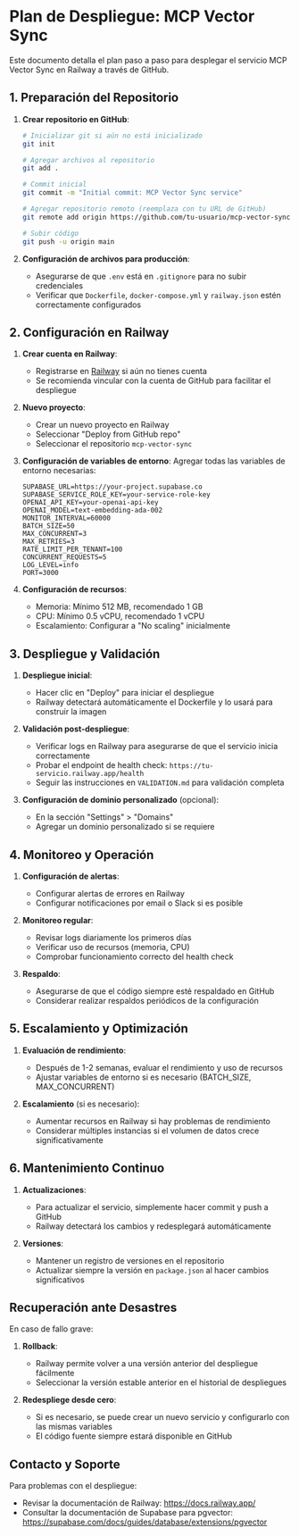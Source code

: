 # Plan de Despliegue: MCP Vector Sync

Este documento detalla el plan paso a paso para desplegar el servicio MCP Vector Sync en Railway a través de GitHub.

## 1. Preparación del Repositorio

1. **Crear repositorio en GitHub**:
   ```bash
   # Inicializar git si aún no está inicializado
   git init

   # Agregar archivos al repositorio
   git add .

   # Commit inicial
   git commit -m "Initial commit: MCP Vector Sync service"

   # Agregar repositorio remoto (reemplaza con tu URL de GitHub)
   git remote add origin https://github.com/tu-usuario/mcp-vector-sync.git

   # Subir código
   git push -u origin main
   ```

2. **Configuración de archivos para producción**:
   - Asegurarse de que `.env` está en `.gitignore` para no subir credenciales
   - Verificar que `Dockerfile`, `docker-compose.yml` y `railway.json` estén correctamente configurados

## 2. Configuración en Railway

1. **Crear cuenta en Railway**:
   - Registrarse en [Railway](https://railway.app/) si aún no tienes cuenta
   - Se recomienda vincular con la cuenta de GitHub para facilitar el despliegue

2. **Nuevo proyecto**:
   - Crear un nuevo proyecto en Railway
   - Seleccionar "Deploy from GitHub repo"
   - Seleccionar el repositorio `mcp-vector-sync`

3. **Configuración de variables de entorno**:
   Agregar todas las variables de entorno necesarias:
   ```
   SUPABASE_URL=https://your-project.supabase.co
   SUPABASE_SERVICE_ROLE_KEY=your-service-role-key
   OPENAI_API_KEY=your-openai-api-key
   OPENAI_MODEL=text-embedding-ada-002
   MONITOR_INTERVAL=60000
   BATCH_SIZE=50
   MAX_CONCURRENT=3
   MAX_RETRIES=3
   RATE_LIMIT_PER_TENANT=100
   CONCURRENT_REQUESTS=5
   LOG_LEVEL=info
   PORT=3000
   ```

4. **Configuración de recursos**:
   - Memoria: Mínimo 512 MB, recomendado 1 GB
   - CPU: Mínimo 0.5 vCPU, recomendado 1 vCPU
   - Escalamiento: Configurar a "No scaling" inicialmente

## 3. Despliegue y Validación

1. **Despliegue inicial**:
   - Hacer clic en "Deploy" para iniciar el despliegue
   - Railway detectará automáticamente el Dockerfile y lo usará para construir la imagen

2. **Validación post-despliegue**:
   - Verificar logs en Railway para asegurarse de que el servicio inicia correctamente
   - Probar el endpoint de health check: `https://tu-servicio.railway.app/health`
   - Seguir las instrucciones en `VALIDATION.md` para validación completa

3. **Configuración de dominio personalizado** (opcional):
   - En la sección "Settings" > "Domains"
   - Agregar un dominio personalizado si se requiere

## 4. Monitoreo y Operación

1. **Configuración de alertas**:
   - Configurar alertas de errores en Railway
   - Configurar notificaciones por email o Slack si es posible

2. **Monitoreo regular**:
   - Revisar logs diariamente los primeros días
   - Verificar uso de recursos (memoria, CPU)
   - Comprobar funcionamiento correcto del health check

3. **Respaldo**:
   - Asegurarse de que el código siempre esté respaldado en GitHub
   - Considerar realizar respaldos periódicos de la configuración

## 5. Escalamiento y Optimización

1. **Evaluación de rendimiento**:
   - Después de 1-2 semanas, evaluar el rendimiento y uso de recursos
   - Ajustar variables de entorno si es necesario (BATCH_SIZE, MAX_CONCURRENT)

2. **Escalamiento** (si es necesario):
   - Aumentar recursos en Railway si hay problemas de rendimiento
   - Considerar múltiples instancias si el volumen de datos crece significativamente

## 6. Mantenimiento Continuo

1. **Actualizaciones**:
   - Para actualizar el servicio, simplemente hacer commit y push a GitHub
   - Railway detectará los cambios y redesplegará automáticamente

2. **Versiones**:
   - Mantener un registro de versiones en el repositorio
   - Actualizar siempre la versión en `package.json` al hacer cambios significativos

## Recuperación ante Desastres

En caso de fallo grave:

1. **Rollback**:
   - Railway permite volver a una versión anterior del despliegue fácilmente
   - Seleccionar la versión estable anterior en el historial de despliegues

2. **Redespliege desde cero**:
   - Si es necesario, se puede crear un nuevo servicio y configurarlo con las mismas variables
   - El código fuente siempre estará disponible en GitHub

## Contacto y Soporte

Para problemas con el despliegue:
- Revisar la documentación de Railway: https://docs.railway.app/
- Consultar la documentación de Supabase para pgvector: https://supabase.com/docs/guides/database/extensions/pgvector